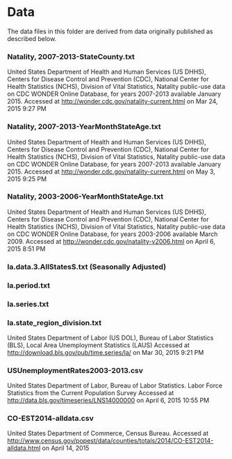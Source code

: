 # Data

The data files in this folder are derived from data originally published as described below.

### Natality, 2007-2013-StateCounty.txt
United States Department of Health and Human Services (US DHHS), Centers for Disease Control and Prevention
(CDC), National Center for Health Statistics (NCHS), Division of Vital Statistics, Natality public-use data on CDC
WONDER Online Database, for years 2007-2013 available January 2015. Accessed at http://wonder.cdc.gov/natality-current.html on Mar 24, 2015 9:27 PM

### Natality, 2007-2013-YearMonthStateAge.txt
United States Department of Health and Human Services (US DHHS), Centers for Disease Control and Prevention
(CDC), National Center for Health Statistics (NCHS), Division of Vital Statistics, Natality public-use data on CDC
WONDER Online Database, for years 2007-2013 available January 2015. Accessed at http://wonder.cdc.gov/natality-current.html on May 3, 2015 9:25 PM

### Natality, 2003-2006-YearMonthStateAge.txt
United States Department of Health and Human Services (US DHHS), Centers for Disease Control and Prevention
(CDC), National Center for Health Statistics (NCHS), Division of Vital Statistics, Natality public-use data on CDC
WONDER Online Database, for years 2003-2006 available March 2009. Accessed at http://wonder.cdc.gov/natality-v2006.html on April 6, 2015 8:51 PM

### la.data.3.AllStatesS.txt (Seasonally Adjusted)
### la.period.txt	
### la.series.txt
### la.state_region_division.txt
United States Department of Labor (US DOL), Bureau of Labor Statistics (BLS), Local Area Unemployment Statistics (LAUS)
Accessed at http://download.bls.gov/pub/time.series/la/  on Mar 30, 2015 9:21 PM

### USUnemploymentRates2003-2013.csv
United States Department of Labor, Bureau of Labor Statistics. Labor Force Statistics from the Current Population Survey
Accessed at http://data.bls.gov/timeseries/LNS14000000 on April 6, 2015 10:55 PM

### CO-EST2014-alldata.csv
United States Department of Commerce, Census Bureau.
Accessed at http://www.census.gov/popest/data/counties/totals/2014/CO-EST2014-alldata.html
on April 14, 2015